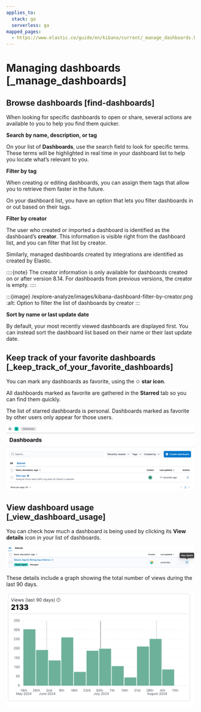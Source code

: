```yaml
---
applies_to:
  stack: ga
  serverless: ga
mapped_pages:
  - https://www.elastic.co/guide/en/kibana/current/_manage_dashboards.html
---
```


# Managing dashboards [_manage_dashboards]


## Browse dashboards [find-dashboards]

When looking for specific dashboards to open or share, several actions are available to you to help you find them quicker.

**Search by name, description, or tag**

On your list of **Dashboards**, use the search field to look for specific terms. These terms will be highlighted in real time in your dashboard list to help you locate what’s relevant to you.

**Filter by tag**

When creating or editing dashboards, you can assign them tags that allow you to retrieve them faster in the future.

On your dashboard list, you have an option that lets you filter dashboards in or out based on their tags.

**Filter by creator**

The user who created or imported a dashboard is identified as the dashboard’s **creator**. This information is visible right from the dashboard list, and you can filter that list by creator.

Similarly, managed dashboards created by integrations are identified as created by Elastic.

::::{note}
The creator information is only available for dashboards created on or after version 8.14. For dashboards from previous versions, the creator is empty.
::::


:::{image} /explore-analyze/images/kibana-dashboard-filter-by-creator.png
:alt: Option to filter the list of dashboards by creator
:::

**Sort by name or last update date**

By default, your most recently viewed dashboards are displayed first. You can instead sort the dashboard list based on their name or their last update date.


## Keep track of your favorite dashboards [_keep_track_of_your_favorite_dashboards]

You can mark any dashboards as favorite, using the ✩ **star icon**.

All dashboards marked as favorite are gathered in the **Starred** tab so you can find them quickly.

The list of starred dashboards is personal. Dashboards marked as favorite by other users only appear for those users.

![List of starred dashboards](/explore-analyze/images/kibana-dashboard-starred-list.png "")


## View dashboard usage [_view_dashboard_usage]

You can check how much a dashboard is being used by clicking its **View details** icon in your list of dashboards.

![View details icon in the list of dashboards](../../images/kibana-view-details-dashboards-8.16.0.png "")

These details include a graph showing the total number of views during the last 90 days.

![Graph showing the number of views during the last 90 days](/explore-analyze/images/kibana-dashboard-usage-count.png "")
